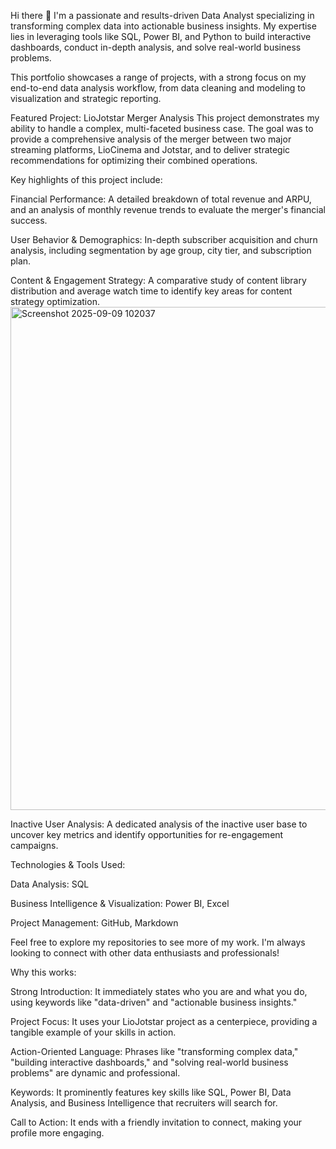 Hi there 👋
I'm a passionate and results-driven Data Analyst specializing in transforming complex data into actionable business insights. My expertise lies in leveraging tools like SQL, Power BI, and Python to build interactive dashboards, conduct in-depth analysis, and solve real-world business problems.

This portfolio showcases a range of projects, with a strong focus on my end-to-end data analysis workflow, from data cleaning and modeling to visualization and strategic reporting.

Featured Project: LioJotstar Merger Analysis
This project demonstrates my ability to handle a complex, multi-faceted business case. The goal was to provide a comprehensive analysis of the merger between two major streaming platforms, LioCinema and Jotstar, and to deliver strategic recommendations for optimizing their combined operations.

Key highlights of this project include:

Financial Performance: A detailed breakdown of total revenue and ARPU, and an analysis of monthly revenue trends to evaluate the merger's financial success.

User Behavior & Demographics: In-depth subscriber acquisition and churn analysis, including segmentation by age group, city tier, and subscription plan.

Content & Engagement Strategy: A comparative study of content library distribution and average watch time to identify key areas for content strategy optimization.<img width="1440" height="805" alt="Screenshot 2025-09-09 102037" src="https://github.com/user-attachments/assets/1d3f2399-1d97-473c-9f9e-ee7aa4a4f9be" />


Inactive User Analysis: A dedicated analysis of the inactive user base to uncover key metrics and identify opportunities for re-engagement campaigns.

Technologies & Tools Used:

Data Analysis: SQL

Business Intelligence & Visualization: Power BI, Excel

Project Management: GitHub, Markdown

Feel free to explore my repositories to see more of my work. I'm always looking to connect with other data enthusiasts and professionals!

Why this works:

Strong Introduction: It immediately states who you are and what you do, using keywords like "data-driven" and "actionable business insights."

Project Focus: It uses your LioJotstar project as a centerpiece, providing a tangible example of your skills in action.

Action-Oriented Language: Phrases like "transforming complex data," "building interactive dashboards," and "solving real-world business problems" are dynamic and professional.

Keywords: It prominently features key skills like SQL, Power BI, Data Analysis, and Business Intelligence that recruiters will search for.

Call to Action: It ends with a friendly invitation to connect, making your profile more engaging.
